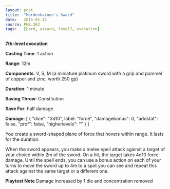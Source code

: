 ```yaml
---
layout: post
title:  "Mordenkainen's Sword"
date:   2015-01-11
source: PHB.262
tags:   [bard, wizard, level7, evocation]
---
```


**7th-level evocation**

**Casting Time**: 1 action

**Range**: 12m

**Components**: V, S, M (a miniature platinum sword with a grip and pommel of copper and zinc, worth 250 gp)

**Duration**: 1 minute

**Saving Throw**: Constitution

**Save For**: half damage

**Damage**: [ { "dice": "3d10", label: "force", "damagebonus": 0, "addstat": false, "prof": false, "higherlevels": "" } ]

You create a sword-shaped plane of force that hovers within range. It lasts for the duration.

When the sword appears, you make a melee spell attack against a target of your choice within 2m of the sword. On a hit, the target takes 4d10 force damage. Until the spell ends, you can use a bonus action on each of your turns to move the sword up to 4m to a spot you can see and repeat this attack against the same target or a different one.

**Playtest Note** Damage increased by 1 die and concentration removed
